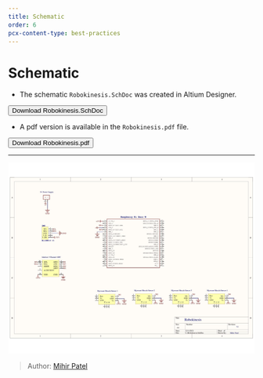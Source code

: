 ```yaml
---
title: Schematic
order: 6
pcx-content-type: best-practices
---
```



# Schematic

- The schematic `Robokinesis.SchDoc` was created in Altium Designer.

<Button type="secondary" href="https://github.com/mihyr/robokinesis/raw/main/schematic/Robokinesis.SchDoc">Download Robokinesis.SchDoc</Button>

- A pdf version is available in the `Robokinesis.pdf` file.

<Button type="secondary" href="https://github.com/mihyr/robokinesis/raw/main/schematic/Robokinesis.pdf">Download Robokinesis.pdf</Button>

---
![schematic](https://raw.githubusercontent.com/mihyr/robokinesis/main/media/schematic.jpg)


> Author: [Mihir Patel](https://github.com/mihyr)
